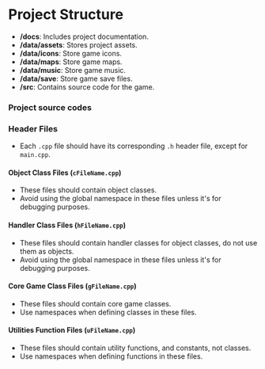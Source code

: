 # Project Structure

- **/docs**: Includes project documentation.
- **/data/assets**: Stores project assets.
- **/data/icons**: Store game icons.
- **/data/maps**: Store game maps.
- **/data/music**: Store game music.
- **/data/save**: Store game save files.
- **/src**: Contains source code for the game.
  
### Project source codes

### Header Files

- Each `.cpp` file should have its corresponding `.h` header file, except for `main.cpp`.

#### Object Class Files (`cFileName.cpp`)

- These files should contain object classes.
- Avoid using the global namespace in these files unless it's for debugging purposes.

#### Handler Class Files (`hFileName.cpp`)

- These files should contain handler classes for object classes, do not use them as objects.
- Avoid using the global namespace in these files unless it's for debugging purposes.

#### Core Game Class Files (`gFileName.cpp`)

- These files should contain core game classes.
- Use namespaces when defining classes in these files.

#### Utilities Function Files (`uFileName.cpp`)

- These files should contain utility functions, and constants, not classes.
- Use namespaces when defining functions in these files.
